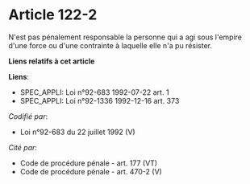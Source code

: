 # Article 122-2

N'est pas pénalement responsable la personne qui a agi sous l'empire d'une force ou d'une contrainte à laquelle elle n'a pu
résister.

**Liens relatifs à cet article**

**Liens**:

  - SPEC_APPLI: Loi n°92-683 1992-07-22 art. 1
  - SPEC_APPLI: Loi n°92-1336 1992-12-16 art. 373

_Codifié par_:

  - Loi n°92-683 du 22 juillet 1992 (V)

_Cité par_:

  - Code de procédure pénale - art. 177 (VT)
  - Code de procédure pénale - art. 470-2 (V)
